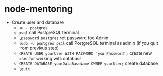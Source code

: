 # node-mentoring

- Create user and database
  - `su - postgres`
  - `psql` call PostgreSQL terminal
  - `\password postgres` set password foe Admin
  - `sudo -u postgres psql` call PostgreSQL terminal as admin (if you quit from previous step)
  - `CREATE USER yourUser WITH PASSWORD 'yourPassword';` create new user for working with database
  - `CREATE DATABASE yourDataBaseName OWNER yourUser;` create database
  - `\quit`
